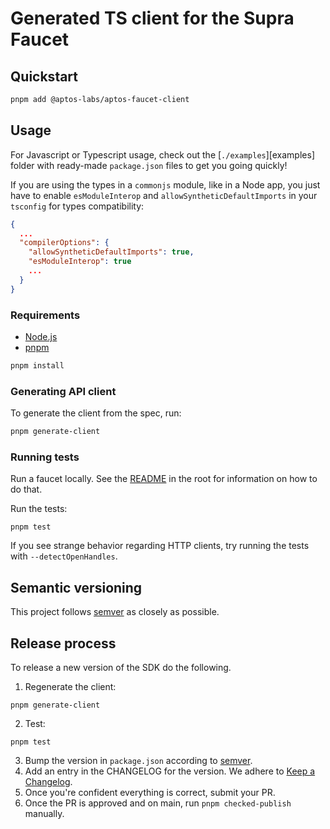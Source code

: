# Generated TS client for the Supra Faucet

## Quickstart
```bash
pnpm add @aptos-labs/aptos-faucet-client
```

## Usage

For Javascript or Typescript usage, check out the [`./examples`][examples] folder with ready-made `package.json` files to get you going quickly!

If you are using the types in a `commonjs` module, like in a Node app, you just have to enable `esModuleInterop`
and `allowSyntheticDefaultImports` in your `tsconfig` for types compatibility:

```json
{
  ...
  "compilerOptions": {
    "allowSyntheticDefaultImports": true,
    "esModuleInterop": true
    ...
  }
}
```

### Requirements

- [Node.js](https://nodejs.org)
- [pnpm](https://pnpm.io/)

```bash
pnpm install
```

### Generating API client
To generate the client from the spec, run:

```bash
pnpm generate-client
```

### Running tests
Run a faucet locally. See the [README](../README.md) in the root for information on how to do that.

Run the tests:
```
pnpm test
```

If you see strange behavior regarding HTTP clients, try running the tests with `--detectOpenHandles`.

## Semantic versioning

This project follows [semver](https://semver.org/) as closely as possible.

## Release process

To release a new version of the SDK do the following.

1. Regenerate the client:

```
pnpm generate-client
```

2. Test:

```
pnpm test
```

3. Bump the version in `package.json` according to [semver](https://semver.org/).
4. Add an entry in the CHANGELOG for the version. We adhere to [Keep a Changelog](https://keepachangelog.com/en/1.0.0/).
5. Once you're confident everything is correct, submit your PR.
6. Once the PR is approved and on main, run `pnpm checked-publish` manually.


